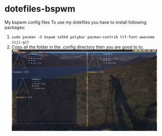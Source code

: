 # dotefiles-bspwm
My bspwm config files
To use my dotefiles you have to install following packages:
1. ```sudo pacman -S bspwm sxhkd polybar pacman-contrib ttf-font-awesome siji-git```
2. Copy all the folder in the .config directory then you are good to to.
![bspwm](img.png)

